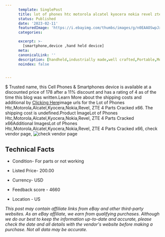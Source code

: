 ```yaml
---
      template: SinglePost
      title: lot of phones htc motorola alcatel kyocera nokia revel zte 4 parts cracked x66
      status: Published
      date: '2023-02-11'
      featuredImage: 'https://i.ebayimg.com/thumbs/images/g/n0EAAOSwpJxjyczw/s-l225.jpg'
      categories: 

      excerpt: >-
        [smartphone,device ,hand held device]
      meta:
      canonicalLink: ''
      description: [handheld,industrially made,well crafted,Portable,Mobile,Compact,Convenient,Lightweight,Maneuverable,Man-portable,Miniature,Carriable,Hand-held,Light,Holdable,Transportable,Mobile device,Pocket-sized,On-the-go,Wireless,Cordless,Compact size,Convenient size, smartphone,device ,hand held device]
      noindex: false

        
---
```

$
    Trusted name, this Cell Phones & Smartphones device is available at a discounted price of 178 after a 11% discount and has a rating of 4 as of the time this blog was written.Learn More about the shipping costs and additional by [Clicking Here](https://www.ebay.com/itm/266092910850?hash=item3df45f9902%3Ag%3An0EAAOSwpJxjyczw&mkevt=1&mkcid=1&mkrid=711-53200-19255-0&campid=%253CePNCampaignId%253E&customid=%253CreferenceId%253E&toolid=10049)image urls for the Lot of Phones Htc,Motorola,Alcatel,Kyocera,Nokia,Revel, ZTE 4 Parts Cracked x66. The shipping cost is undefined.Product ImageLot of Phones Htc,Motorola,Alcatel,Kyocera,Nokia,Revel, ZTE 4 Parts Cracked x66Additional ImagesLot of Phones Htc,Motorola,Alcatel,Kyocera,Nokia,Revel, ZTE 4 Parts Cracked x66, check vendor page, ![check vendor page](https://origin-galleryplus.ebayimg.com/ws/web/266092910850_2_0_1/225x225.jpg,https://origin-galleryplus.ebayimg.com/ws/web/266092910850_3_0_1/225x225.jpg)
    
    

 ## Technical Facts 



     
      

 - Condition- For parts or not working 


      

 - Listed Price- 200.00 


      

 - Currency- USD 


      

 - Feedback score - 4660 


      

 - Location - US 


      
      

 *_This post may contain affiliate links from eBay and other third-party websites. As an eBay affiliate, we earn from qualifying purchases. Although we do our best to keep the information up-to-date and accurate, please check the date and all details with the vendor's website before making a purchase. Not all data may be accurate._*



    
    
    
    
    